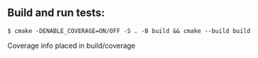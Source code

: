 ## Build and run tests:
```console
$ cmake -DENABLE_COVERAGE=ON/OFF -S . -B build && cmake --build build
```
Coverage info placed in build/coverage
